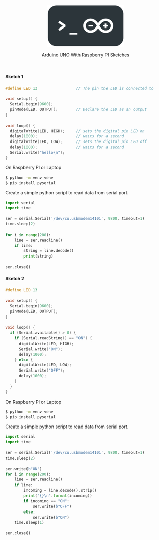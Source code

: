 <p align="center">
    <img src="https://raw.githubusercontent.com/Clivern/Uno/main/assets/logo.png?v=0.1.0" width="240" />
    <p align="center">Arduino UNO With Raspberry PI Sketches</p>
</p>
<br/>

#### Sketch 1

```cpp
#define LED 13                 // The pin the LED is connected to

void setup() {
  Serial.begin(9600);
  pinMode(LED, OUTPUT);        // Declare the LED as an output
}

void loop() {
  digitalWrite(LED, HIGH);     // sets the digital pin LED on
  delay(1000);                 // waits for a second
  digitalWrite(LED, LOW);      // sets the digital pin LED off
  delay(1000);                 // waits for a second
  Serial.write("hello\n");
}
```

On Raspberry PI or Laptop 

```bash
$ python -m venv venv
$ pip install pyserial
```

Create a simple python script to read data from serial port.

```python
import serial
import time

ser = serial.Serial('/dev/cu.usbmodem14101', 9800, timeout=1)
time.sleep(2)

for i in range(200):
    line = ser.readline()
    if line:
        string = line.decode()
        print(string)

ser.close()
```

#### Sketch 2

```cpp
#define LED 13

void setup() {
  Serial.begin(9600);
  pinMode(LED, OUTPUT);
}

void loop() {
  if (Serial.available() > 0) {
    if (Serial.readString() == "ON") {
      digitalWrite(LED, HIGH);
      Serial.write("ON");
      delay(1000);
    } else {
      digitalWrite(LED, LOW);
      Serial.write("OFF");
      delay(1000);
    }
  }
}
```

On Raspberry PI or Laptop

```bash
$ python -m venv venv
$ pip install pyserial
```

Create a simple python script to read data from serial port.

```python
import serial
import time

ser = serial.Serial('/dev/cu.usbmodem14101', 9800, timeout=1)
time.sleep(2)

ser.write(b"ON")
for i in range(200):
    line = ser.readline()
    if line:
        incoming = line.decode().strip()
        print("{}\n".format(incoming))
        if incoming == "ON":
            ser.write(b"OFF")
        else:
            ser.write(b"ON")
    time.sleep(1)

ser.close()
```
